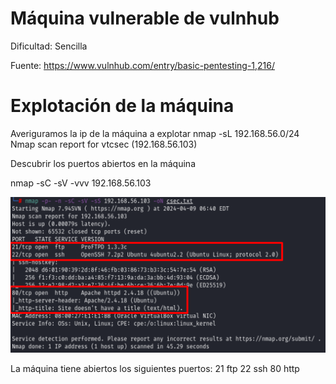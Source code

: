 # Máquina vulnerable de vulnhub

Dificultad: 
  Sencilla

Fuente:
  https://www.vulnhub.com/entry/basic-pentesting-1,216/

# Explotación de la máquina

Averiguramos la ip de la máquina a explotar
nmap -sL 192.168.56.0/24 
Nmap scan report for vtcsec (192.168.56.103)

Descubrir los puertos abiertos en la máquina<br>

nmap -sC -sV  -vvv 192.168.56.103

<img src="https://github.com/aguayro/ciberseguridad/blob/c28dd80a0088efd5d51bc792855d645709b3fe00/pentesting/vulnhub/csec/img/imagen.png"></img>

La máquina tiene abiertos los siguientes puertos:
21 ftp
22 ssh
80 http
